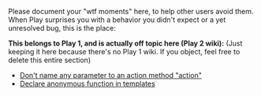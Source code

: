 Please document your "wtf moments" here, to help other users avoid them.
When Play surprises you with a behavior you didn't expect or a yet unresolved bug, this is the place:



**This belongs to Play 1, and is actually off topic here (Play 2 wiki):**
(Just keeping it here because there's no Play 1 wiki. If you object, feel free to delete this entire section)

 - [Don't name any parameter to an action method "action"](https://play.lighthouseapp.com/projects/57987-play-framework/tickets/1381-enums-are-not-parsed-correctly-are-null-at-action-methods)
 - [Declare anonymous function in templates](https://github.com/playframework/Play20/wiki/Declare-anonymous-function-in-templates)